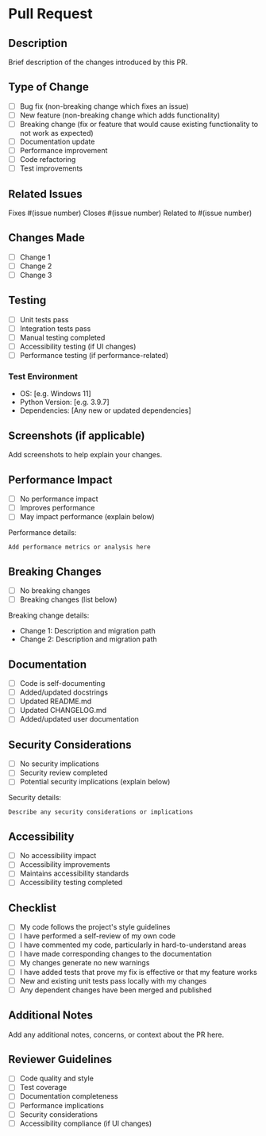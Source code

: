 # Pull Request

## Description
Brief description of the changes introduced by this PR.

## Type of Change
- [ ] Bug fix (non-breaking change which fixes an issue)
- [ ] New feature (non-breaking change which adds functionality)
- [ ] Breaking change (fix or feature that would cause existing functionality to not work as expected)
- [ ] Documentation update
- [ ] Performance improvement
- [ ] Code refactoring
- [ ] Test improvements

## Related Issues
Fixes #(issue number)
Closes #(issue number)
Related to #(issue number)

## Changes Made
- [ ] Change 1
- [ ] Change 2
- [ ] Change 3

## Testing
- [ ] Unit tests pass
- [ ] Integration tests pass
- [ ] Manual testing completed
- [ ] Accessibility testing (if UI changes)
- [ ] Performance testing (if performance-related)

### Test Environment
- OS: [e.g. Windows 11]
- Python Version: [e.g. 3.9.7]
- Dependencies: [Any new or updated dependencies]

## Screenshots (if applicable)
Add screenshots to help explain your changes.

## Performance Impact
- [ ] No performance impact
- [ ] Improves performance
- [ ] May impact performance (explain below)

Performance details:
```
Add performance metrics or analysis here
```

## Breaking Changes
- [ ] No breaking changes
- [ ] Breaking changes (list below)

Breaking change details:
- Change 1: Description and migration path
- Change 2: Description and migration path

## Documentation
- [ ] Code is self-documenting
- [ ] Added/updated docstrings
- [ ] Updated README.md
- [ ] Updated CHANGELOG.md
- [ ] Added/updated user documentation

## Security Considerations
- [ ] No security implications
- [ ] Security review completed
- [ ] Potential security implications (explain below)

Security details:
```
Describe any security considerations or implications
```

## Accessibility
- [ ] No accessibility impact
- [ ] Accessibility improvements
- [ ] Maintains accessibility standards
- [ ] Accessibility testing completed

## Checklist
- [ ] My code follows the project's style guidelines
- [ ] I have performed a self-review of my own code
- [ ] I have commented my code, particularly in hard-to-understand areas
- [ ] I have made corresponding changes to the documentation
- [ ] My changes generate no new warnings
- [ ] I have added tests that prove my fix is effective or that my feature works
- [ ] New and existing unit tests pass locally with my changes
- [ ] Any dependent changes have been merged and published

## Additional Notes
Add any additional notes, concerns, or context about the PR here.

## Reviewer Guidelines
- [ ] Code quality and style
- [ ] Test coverage
- [ ] Documentation completeness
- [ ] Performance implications
- [ ] Security considerations
- [ ] Accessibility compliance (if UI changes)